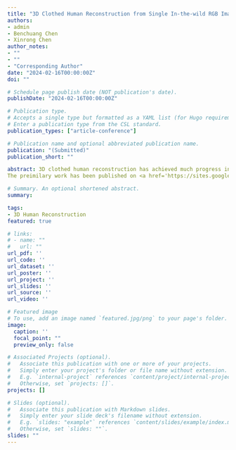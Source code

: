 ```yaml
---
title: "3D Clothed Human Reconstruction from Single In-the-wild RGB Image"
authors:
- admin
- Benchuang Chen
- Xinrong Chen
author_notes:
- ""
- ""
- "Corresponding Author"
date: "2024-02-16T00:00:00Z"
doi: ""

# Schedule page publish date (NOT publication's date).
publishDate: "2024-02-16T00:00:00Z"

# Publication type.
# Accepts a single type but formatted as a YAML list (for Hugo requirements).
# Enter a publication type from the CSL standard.
publication_types: ["article-conference"]

# Publication name and optional abbreviated publication name.
publication: "(Submitted)"
publication_short: ""

abstract: 3D clothed human reconstruction has achieved much progress in recent years. However, many methods complete reconstruction based on model trained on synthetic datasets, which can cause high costs for obtaining data and constraints on poses of human. The domain gap between synthetic data and natural data also severely restricts arrangement of these methods in real world. Moreover, some researches on 3D clothed human reconstruction from wild images are facing challenges due to complex background and pose in the image. In this paper, we design a modular model to perform 3D clothed human reconstruction with high quality based on one single-view in-the-wild image. In detail, our model consists of Cloth Encoder which extracts feature of clothes, Body Prediction which obtains parameters of human body and Cloth Generation Module which generates cloth on human model. Specifically, we propose to utilize a adaptive integration of convolution neural network and self-attention to extract both local and global features of clothes from the input image. Moreover, to eliminate the distraction of the background, we utilize the segmentation of the input image to supervise our training process. Our method is compared with various previous works on MSCOCO and 3DPW datasets. The quantitative and qualitative results both demonstrate our method can reconstruct more accurate clothed human model than other methods. This work will probably allow us to apply more efficient, convenient and accurate technology of 3D clothed human reconstruction into the real world. 
The preimilary work has been published on <a href='https://sites.google.com/view/t4v-cvpr23/papers'>CVPR 2023 Workshop, Transformers for Vision</a>. Moreover, the advanced work is currently submitted to <b>2024 International Conference on Image Processing(ICIP 2024)</b>.

# Summary. An optional shortened abstract.
summary: 

tags:
- 3D Human Reconstruction
featured: true

# links:
# - name: ""
#   url: ""
url_pdf: ''
url_code: ''
url_dataset: ''
url_poster: ''
url_project: ''
url_slides: ''
url_source: ''
url_video: ''

# Featured image
# To use, add an image named `featured.jpg/png` to your page's folder. 
image:
  caption: ''
  focal_point: ""
  preview_only: false

# Associated Projects (optional).
#   Associate this publication with one or more of your projects.
#   Simply enter your project's folder or file name without extension.
#   E.g. `internal-project` references `content/project/internal-project/index.md`.
#   Otherwise, set `projects: []`.
projects: []

# Slides (optional).
#   Associate this publication with Markdown slides.
#   Simply enter your slide deck's filename without extension.
#   E.g. `slides: "example"` references `content/slides/example/index.md`.
#   Otherwise, set `slides: ""`.
slides: ""
---
```



